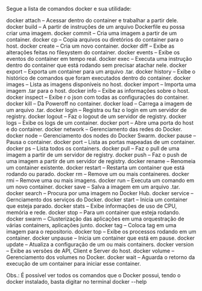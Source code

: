 Segue a lista de comandos docker e sua utilidade:

docker attach  – Acessar dentro do container e trabalhar a partir dele.
docker build   – A partir de instruções de um arquivo Dockerfile eu possa criar uma imagem.
docker commit  – Cria uma imagem a partir de um container.
docker cp      – Copia arquivos ou diretórios do container para o host.
docker create  – Cria um novo container.
docker diff    – Exibe as alterações feitas no filesystem do container.
docker events  – Exibe os eventos do container em tempo real.
docker exec    – Executa uma instrução dentro do container que está rodando sem precisar atachar nele.
docker export  – Exporta um container para um arquivo .tar.
docker history – Exibe o histórico de comandos que foram executados dentro do container.
docker images  – Lista as imagens disponíveis no host.
docker import  – Importa uma imagem .tar para o host.
docker info    – Exibe as informações sobre o host.
docker inspect – Exibe r o json com todas as configurações do container.
docker kill    – Da Poweroff no container.
docker load    – Carrega a imagem de um arquivo .tar.
docker login   – Registra ou faz o login em um servidor de registry.
docker logout  – Faz o logout de um servidor de registry.
docker logs    – Exibe os logs de um container.
docker port    – Abre uma porta do host e do container.
docker network – Gerenciamento das redes do Docker.
docker node    – Gerenciamento dos nodes do Docker Swarm.
docker pause   – Pausa o container.
docker port    – Lista as portas mapeadas de um container.
docker ps      – Lista todos os containers.
docker pull    – Faz o pull de uma imagem a partir de um servidor de registry.
docker push    – Faz o push de uma imagem a partir de um servidor de registry.
docker rename  – Renomeia um container existente.
docker restart – Restarta um container que está rodando ou parado.
docker rm      – Remove um ou mais containeres.
docker rmi     – Remove uma ou mais imagens.
docker run     – Executa um comando em um novo container.
docker save    – Salva a imagem em um arquivo .tar.
docker search  – Procura por uma imagem no Docker Hub.
docker service – Gernciamento dos serviços do Docker.
docker start   – Inicia um container que esteja parado.
docker stats   – Exibe informações de uso de CPU, memória e rede.
docker stop    – Para um container que esteja rodando.
docker swarm   – Clusterização das aplicações em uma orquestração de várias containers, aplicações junto.
docker tag     – Coloca tag em uma imagem para o repositorio.
docker top     – Exibe os processos rodando em um container.
docker unpause – Inicia um container que está em pause.
docker update  – Atualiza a configuração de um ou mais containers.
docker version – Exibe as versões de API, Client e Server do host.
docker volume  – Gerenciamento dos volumes no Docker.
docker wait    – Aguarda o retorno da execução de um container para iniciar esse container.

Obs.: É possível ver todos os comandos que o Docker possui, tendo o docker instalado, basta digitar no terminal docker --help
